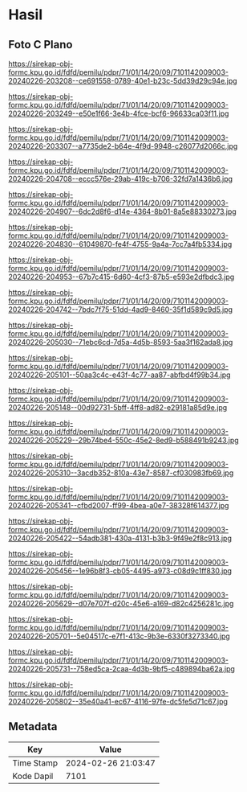 # Hasil

## Foto C Plano

https://sirekap-obj-formc.kpu.go.id/fdfd/pemilu/pdpr/71/01/14/20/09/7101142009003-20240226-203208--ce691558-0789-40e1-b23c-5dd39d29c94e.jpg

https://sirekap-obj-formc.kpu.go.id/fdfd/pemilu/pdpr/71/01/14/20/09/7101142009003-20240226-203249--e50e1f66-3e4b-4fce-bcf6-96633ca03f11.jpg

https://sirekap-obj-formc.kpu.go.id/fdfd/pemilu/pdpr/71/01/14/20/09/7101142009003-20240226-203307--a7735de2-b64e-4f9d-9948-c26077d2066c.jpg

https://sirekap-obj-formc.kpu.go.id/fdfd/pemilu/pdpr/71/01/14/20/09/7101142009003-20240226-204708--eccc576e-29ab-419c-b706-32fd7a1436b6.jpg

https://sirekap-obj-formc.kpu.go.id/fdfd/pemilu/pdpr/71/01/14/20/09/7101142009003-20240226-204907--6dc2d8f6-d14e-4364-8b01-8a5e88330273.jpg

https://sirekap-obj-formc.kpu.go.id/fdfd/pemilu/pdpr/71/01/14/20/09/7101142009003-20240226-204830--61049870-fe4f-4755-9a4a-7cc7a4fb5334.jpg

https://sirekap-obj-formc.kpu.go.id/fdfd/pemilu/pdpr/71/01/14/20/09/7101142009003-20240226-204953--67b7c415-6d60-4cf3-87b5-e593e2dfbdc3.jpg

https://sirekap-obj-formc.kpu.go.id/fdfd/pemilu/pdpr/71/01/14/20/09/7101142009003-20240226-204742--7bdc7f75-51dd-4ad9-8460-35f1d589c9d5.jpg

https://sirekap-obj-formc.kpu.go.id/fdfd/pemilu/pdpr/71/01/14/20/09/7101142009003-20240226-205030--71ebc6cd-7d5a-4d5b-8593-5aa3f162ada8.jpg

https://sirekap-obj-formc.kpu.go.id/fdfd/pemilu/pdpr/71/01/14/20/09/7101142009003-20240226-205101--50aa3c4c-e43f-4c77-aa87-abfbd4f99b34.jpg

https://sirekap-obj-formc.kpu.go.id/fdfd/pemilu/pdpr/71/01/14/20/09/7101142009003-20240226-205148--00d92731-5bff-4ff8-ad82-e29181a85d9e.jpg

https://sirekap-obj-formc.kpu.go.id/fdfd/pemilu/pdpr/71/01/14/20/09/7101142009003-20240226-205229--29b74be4-550c-45e2-8ed9-b588491b9243.jpg

https://sirekap-obj-formc.kpu.go.id/fdfd/pemilu/pdpr/71/01/14/20/09/7101142009003-20240226-205310--3acdb352-810a-43e7-8587-cf030983fb69.jpg

https://sirekap-obj-formc.kpu.go.id/fdfd/pemilu/pdpr/71/01/14/20/09/7101142009003-20240226-205341--cfbd2007-ff99-4bea-a0e7-38328f614377.jpg

https://sirekap-obj-formc.kpu.go.id/fdfd/pemilu/pdpr/71/01/14/20/09/7101142009003-20240226-205422--54adb381-430a-4131-b3b3-9f49e2f8c913.jpg

https://sirekap-obj-formc.kpu.go.id/fdfd/pemilu/pdpr/71/01/14/20/09/7101142009003-20240226-205456--1e96b8f3-cb05-4495-a973-c08d9c1ff830.jpg

https://sirekap-obj-formc.kpu.go.id/fdfd/pemilu/pdpr/71/01/14/20/09/7101142009003-20240226-205629--d07e707f-d20c-45e6-a169-d82c4256281c.jpg

https://sirekap-obj-formc.kpu.go.id/fdfd/pemilu/pdpr/71/01/14/20/09/7101142009003-20240226-205701--5e04517c-e7f1-413c-9b3e-6330f3273340.jpg

https://sirekap-obj-formc.kpu.go.id/fdfd/pemilu/pdpr/71/01/14/20/09/7101142009003-20240226-205731--758ed5ca-2caa-4d3b-9bf5-c489894ba62a.jpg

https://sirekap-obj-formc.kpu.go.id/fdfd/pemilu/pdpr/71/01/14/20/09/7101142009003-20240226-205802--35e40a41-ec67-4116-97fe-dc5fe5d71c67.jpg


## Metadata

| Key        | Value               |
| ---------- | ------------------- |
| Time Stamp | 2024-02-26 21:03:47 |
| Kode Dapil | 7101                |



